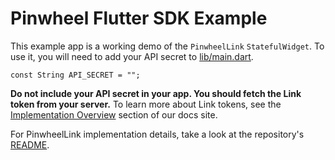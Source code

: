 # Pinwheel Flutter SDK Example

This example app is a working demo of the `PinwheelLink` `StatefulWidget`. To use it, you will need to add your API secret to [lib/main.dart](./lib/main.dart).

```
const String API_SECRET = "";
```

**Do not include your API secret in your app. You should fetch the Link token from your server.** To learn more about Link tokens, see the [Implementation Overview](https://docs.getpinwheel.com/docs/api/docs/introduction/Getting-Started.md#implementation-overview) section of our docs site.

For PinwheelLink implementation details, take a look at the repository's [README](../README.md). 
